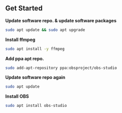 ## Get Started

<b> Update software repo. & update software packages</b>

```bash
sudo apt update && sudo apt upgrade
```

<b> Install ffmpeg </b>

```bash
sudo apt install -y ffmpeg
```

<b> Add ppa apt repo. </b>

```bash
sudo add-apt-repository ppa:obsproject/obs-studio
```

<b> Update software repo again </b>

```bash
sudo apt update
```

<b> Install OBS </b>

```bash
sudo apt install obs-studio
```

